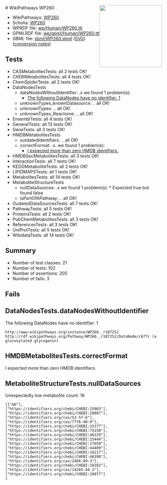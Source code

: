 <img style="float: right; width: 200px" src="../logo.png" />
# WikiPathways WP260

* WikiPathways: [WP260](https://identifiers.org/wikipathways:WP260)
* Scholia: [WP260](https://scholia.toolforge.org/wikipathways/WP260)
* WPRDF file: [wp/Human/WP260.ttl](../wp/Human/WP260.ttl)
* GPMLRDF file: [wp/gpml/Human/WP260.ttl](../wp/gpml/Human/WP260.ttl)
* SBML file: [sbml/WP260.sbml](../sbml/WP260.sbml) ([SVG](../sbml/WP260.svg)) ([conversion notes](../sbml/WP260.txt))

## Tests
* CASMetabolitesTests: all 2 tests OK!
* ChEBIMetabolitesTests: all 4 tests OK!
* ChemSpiderTests: all 2 tests OK!
* DataNodesTests
    * dataNodesWithoutIdentifier: .x we found 1 problem(s):
        * [The following DataNodes have no identifier: 1](#d2d32fa0)
    * unknownTypes_knownDatasource: .. all OK!
    * unknownTypes: .. all OK!
    * unknownTypes_Reactome: .. all OK!
* EnsemblTests: all 4 tests OK!
* GeneralTests: all 13 tests OK!
* GeneTests: all 3 tests OK!
* HMDBMetabolitesTests
    * outdatedIdentifiers: .. all OK!
    * correctFormat: .x. we found 1 problem(s):
        * [I expected more than zero HMDB identifiers.](#ad154c1e)
* HMDBSecMetabolitesTests: all 3 tests OK!
* InteractionTests: all 7 tests OK!
* KEGGMetaboliteTests: all 2 tests OK!
* LIPIDMAPSTests: all 1 tests OK!
* MetabolitesTests: all 14 tests OK!
* MetaboliteStructureTests
    * nullDataSources: .x we found 1 problem(s):
            * Expected true but found false
    * isPartOfAPathway: .. all OK!
* OudatedDataSourcesTests: all 7 tests OK!
* PathwayTests: all 5 tests OK!
* ProteinsTests: all 2 tests OK!
* PubChemMetabolitesTests: all 3 tests OK!
* ReferencesTests: all 3 tests OK!
* UniProtTests: all 5 tests OK!
* WikidataTests: all 14 tests OK!


## Summary

* Number of test classes: 21
* Number of tests: 102
* Number of assertions: 205
* Number of fails: 3

## Fails

<a name="d2d32fa0" />

## DataNodesTests.dataNodesWithoutIdentifier

The following DataNodes have no identifier: 1
```
http://www.wikipathways.org/instance/WP260._r107252 http://rdf.wikipathways.org/Pathway/WP260._r107252/DataNode/c677c (a glucosylated glycogenin)
```

<a name="ad154c1e" />

## HMDBMetabolitesTests.correctFormat

I expected more than zero HMDB identifiers.
<a name="9190418f" />

## MetaboliteStructureTests.nullDataSources

Unexpectedly low metabolite count: 16
```
[["mb"],
["https://identifiers.org/chebi/CHEBI:15903"],
["https://identifiers.org/chebi/CHEBI:28087"],
["https://identifiers.org/cas/53-57-6"],
["https://identifiers.org/cas/7776-48-9"],
["https://identifiers.org/chebi/CHEBI:15377"],
["https://identifiers.org/chebi/CHEBI:75150"],
["https://identifiers.org/chebi/CHEBI:46229"],
["https://identifiers.org/chebi/CHEBI:15444"],
["https://identifiers.org/chebi/CHEBI:17659"],
["https://identifiers.org/chebi/CHEBI:44409"],
["https://identifiers.org/chebi/CHEBI:16217"],
["https://identifiers.org/chebi/CHEBI:46398"],
["https://identifiers.org/cas/2466-09-3"],
["https://identifiers.org/chebi/CHEBI:28102"],
["https://identifiers.org/cas/14265-44-2"],
["https://identifiers.org/chebi/CHEBI:16077"]
]
```

